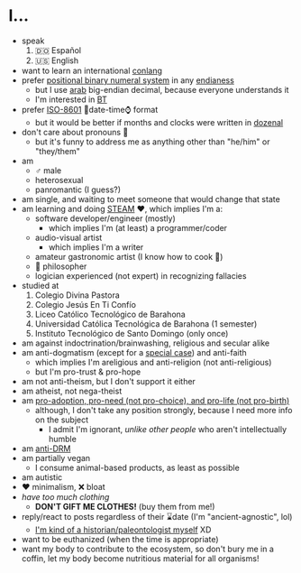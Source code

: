 # I...

- speak
	1. 🇩🇴 Español
	2. 🇺🇸 English
- want to learn an international [conlang](https://en.wikipedia.org/wiki/Constructed_language)
- prefer [positional binary numeral system](https://youtu.be/watch?v=rDDaEVcwIJM&lc=Ugz3BY_7q89KIOJSYph4AaABAg) in any [endianess](https://en.wikipedia.org/wiki/Endianess#In_real_life)
	- but I use [arab](https://en.wikipedia.org/wiki/Arabic_digits) big-endian decimal, because everyone understands it
	- I'm interested in [BT](https://en.wikipedia.org/wiki/Balanced_ternary)
- prefer [ISO-8601](https://en.wikipedia.org/wiki/ISO_8601) 📅date-time⌚ format
	- but it would be better if months and clocks were written in [dozenal](https://en.wikipedia.org/wiki/Duodecimal)
- don't care about pronouns 🤷
	- but it's funny to address me as anything other than "he/him" or "they/them"
- am
	- ♂️ male
	- heterosexual
	- panromantic (I guess?)
- am single, and waiting to meet someone that would change that state
- am learning and doing [STEAM](https://en.wikipedia.org/wiki/STEAM_fields) ❤, which implies I'm a:
	- software developer/engineer (mostly)
		- which implies I'm (at least) a programmer/coder
	- audio-visual artist
		- which implies I'm a writer
	- amateur gastronomic artist (I know how to cook 🤌)
	- 💭 philosopher
	- logician experienced (not expert) in recognizing fallacies
- studied at
	1. Colegio Divina Pastora
	2. Colegio Jesús En Ti Confío
	3. Liceo Católico Tecnológico de Barahona
	4. Universidad Católica Tecnológica de Barahona (1 semester)
	5. Instituto Tecnológico de Santo Domingo (only once)
- am against indoctrination/brainwashing, religious and secular alike
- am anti-dogmatism (except for a [special case](https://rudxain.github.io/blog/post/dogma_non-sentient)) and anti-faith
	- which implies I'm areligious and anti-religion (not anti-religious)
	- but I'm pro-trust & pro-hope
- am not anti-theism, but I don't support it either
- am atheist, not nega-theist
- am [pro-adoption, pro-need (not pro-choice), and pro-life (not pro-birth)](https://amptoons.com/blog/?p=13565)
	- although, I don't take any position strongly, because I need more info on the subject
		- I admit I'm ignorant, *unlike other people* who aren't intellectually humble
- am [anti-DRM](https://defectivebydesign.org)
- am partially vegan
	- I consume animal-based products, as least as possible
- am autistic
- ❤ minimalism, ❌ bloat
- *have too much clothing*
	- **DON'T GIFT ME CLOTHES!** (buy them from me!)
- reply/react to posts regardless of their ⌛date (I'm "ancient-agnostic", lol)
	- [I'm kind of a historian/paleontologist myself](https://pbs.twimg.com/media/FFcEIG5WQAgBo33.jpg) XD
- want to be euthanized (when the time is appropriate)
- want my body to contribute to the ecosystem, so don't bury me in a coffin, let my body become nutritious material for all organisms!
